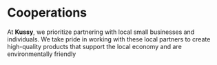 
# Cooperations


At **Kussy**, we prioritize partnering with local small businesses and individuals.
We take pride in working with these local partners to create high-quality products that support the local economy and are environmentally friendly

